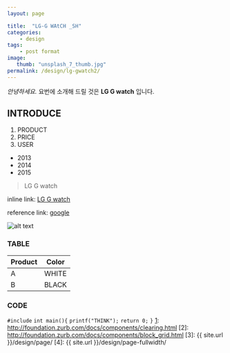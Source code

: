```yaml
---
layout: page

title:  "LG-G WAtCH _SH"
categories:
    - design
tags:
    - post format
image:
   thumb: "unsplash_7_thumb.jpg"
permalink: /design/lg-gwatch2/
---
```

*안녕하세요.*
요번에 소개해 드릴 것은 
**LG G watch** 입니다.

## INTRODUCE

1. PRODUCT
2. PRICE
3. USER
- 2013
- 2014
- 2015

>LG G watch

inline link:
[LG G watch](http://www.naver.com)

reference link:
[google][1]

[1]: https://www.google.co.kr

![alt text](http://yskmedia01.cafe24.com/wp-content/uploads/2013/11/웨어러블-이미지메인컷.jpg)

### TABLE

Product | Color
------ | -----
A | WHITE
B | BLACK


### CODE

`#include`
`int main(){`
`printf("THINK");`
`return 0;`
`}`
 [1]: http://foundation.zurb.com/docs/components/clearing.html
 [2]: http://foundation.zurb.com/docs/components/block_grid.html
 [3]: {{ site.url }}/design/page/
 [4]: {{ site.url }}/design/page-fullwidth/

